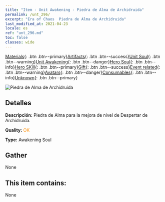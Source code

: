 ```yaml
---
title: "Item - Unit Awakening - Piedra de Alma de Archidruida"
permalink: /unt_296/
excerpt: "Era of Chaos  Piedra de Alma de Archidruida"
last_modified_at: 2021-04-23
locale: es
ref: "unt_296.md"
toc: false
classes: wide
---
```

 [Materials](/ItemsES/){: .btn .btn--primary}[Artifacts](/ItemsES/Artifacts/){: .btn .btn--success}[Unit Soul](/ItemsES/UnitSoul/){: .btn .btn--warning}[Unit Awakening](/ItemsES/UnitAwakening/){: .btn .btn--danger}[Hero Soul](/ItemsES/HeroSoul/){: .btn .btn--info}[Hero SKill](/ItemsES/HeroSkill/){: .btn .btn--primary}[Gift](/ItemsES/Gift/){: .btn .btn--success}[Event related](/ItemsES/Events/){: .btn .btn--warning}[Avatars](/ItemsES/Avatars/){: .btn .btn--danger}[Consumables](/ItemsES/Consumables/){: .btn .btn--info}[Unknown](/ItemsES/Unknown/){: .btn .btn--primary}

 ![Piedra de Alma de Archidruida](/images/u/tia_deluyi.jpg)

## Detalles
 **Descripción:** Piedra de Alma para la mejora de nivel de Despertar de Archidruida.

 **Quality:** <span style="color: #FF8C00">OK</span>

 **Type:** Awakening Soul

## Gather

  None

## This item contains:

  None

